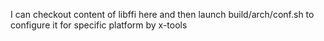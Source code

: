 I can checkout content of libffi here
and then launch build/arch/conf.sh to configure it
for specific platform by x-tools
